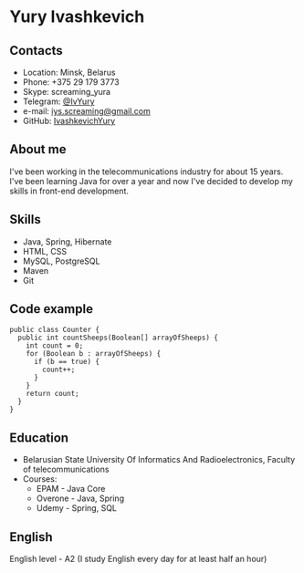 # Yury Ivashkevich
## Contacts
* Location: Minsk, Belarus
* Phone: +375 29 179 3773
* Skype: screaming_yura
* Telegram: [@IvYury](https://t.me/IvYury)
* e-mail: iys.screaming@gmail.com
* GitHub: [IvashkevichYury](https://github.com/IvashkevichYury)

## About me
I've been working in the telecommunications industry for about 15 years. I've been learning Java for over a year and now I've decided to develop my skills in front-end development.

## Skills
* Java, Spring, Hibernate
* HTML, CSS
* MySQL, PostgreSQL
* Maven
* Git

## Code example
```
public class Counter {
  public int countSheeps(Boolean[] arrayOfSheeps) {
    int count = 0;
    for (Boolean b : arrayOfSheeps) {
      if (b == true) {
        count++;
      }
    }
    return count;
  }
}
```

## Education
* Belarusian State University Of Informatics And Radioelectronics, Faculty of telecommunications
* Courses:
    * EPAM - Java Core
    * Overone - Java, Spring
    * Udemy - Spring, SQL

## English
English level - A2 (I study English every day for at least half an hour)